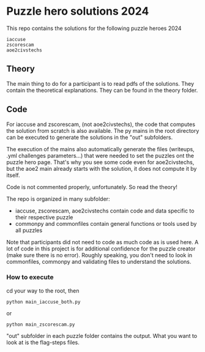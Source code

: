 # Puzzle hero solutions 2024


This repo contains the solutions for the following puzzle heroes 2024

```
iaccuse
zscorescam
aoe2civstechs
```

## Theory

The main thing to do for a participant is to read  pdfs of the solutions. They contain the theoretical explanations. They can be found in the theory folder.

## Code

For iaccuse and zscorescam, (not aoe2civstechs), the code that computes the solution from scratch is also available. The py mains in the root directory can be executed to generate the solutions in the "out" subfolders.

The execution of the mains also automatically generate the files (writeups, .yml challenges parameters...) that were needed to set the puzzles ont the puzzle hero page. That's why you see some code even for aoe2civstechs, but the aoe2 main already starts with the solution, it does not compute it by itself.

Code is not commented properly, unfortunately. So read the theory!

The repo is organized in many subfolder:

- iaccuse, zscorescam, aoe2civstechs contain code and data specific to their respective puzzle
- commonpy and commonfiles contain general functions or tools used by all puzzles

Note that participants did not need to code as much code as is used here. A lot of code in this project is for additional confidence for the puzzle creator (make sure there is no error). Roughly speaking, you don't need to look in commonfiles, commonpy and validating files to understand the solutions.

### How to execute

cd your way to the root, then

```
python main_iaccuse_both.py
```
or
```
python main_zscorescam.py
```

"out" subfolder in each puzzle folder contains the output. What you want to look at is the flag-steps files.